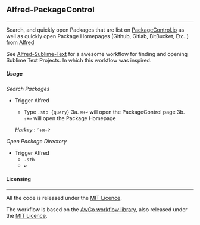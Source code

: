 ## Alfred-PackageControl
--------------------------

Search, and quickly open Packages that are list on [PackageControl.io](https://packagecontrol.io) as well as quickly open Package Homepages (Github, Gitlab, BitBucket, Etc..) from [Alfred](https://www.alfredforum.com)

See [Alfred-Sublime-Text](https://github.com/deanishe/alfred-sublime-text) for a awesome workflow for finding and opening Sublime Text Projects. In which this workflow was inspired.


##### Usage

*Search Packages*
- Trigger Alfred
  - Type `.stp {query}`
3a. `⌘+↩` will open the PackageControl page
3b. `⇧+↩` will open the Package Homepage
  
  *Hotkey* : `^+⌘+P`

*Open Package Directory*
- Trigger Alfred
  - `.stb`
  - `↩`



#### Licensing
---------

All the code is released under the [MIT Licence][mit].

The workflow is based on the [AwGo workflow library][awgo], also released under the [MIT Licence][mit].

[forum]: https://www.alfredforum.com
[awgo]: https://github.com/deanishe/awgo
[awesome]: https://fontawesome.com
[matcom]: https://materialdesignicons.com/
[mit]: http://opensource.org/licenses/MIT
[catalina]: https://github.com/deanishe/awgo/wiki/Catalina
